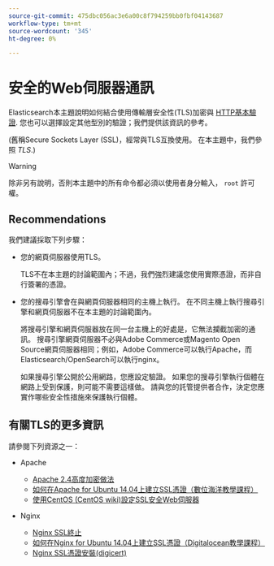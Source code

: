 ```yaml
---
source-git-commit: 475dbc056ac3e6a00c8f794259bb0fbf04143687
workflow-type: tm+mt
source-wordcount: '345'
ht-degree: 0%

---
```

# 安全的Web伺服器通訊

Elasticsearch本主題說明如何結合使用傳輸層安全性(TLS)加密與 [HTTP基本驗證](https://datatracker.ietf.org/doc/html/rfc2617). 您也可以選擇設定其他型別的驗證；我們提供該資訊的參考。

(舊稱Secure Sockets Layer (SSL)，經常與TLS互換使用。 在本主題中，我們參照 *TLS*.)

>[!WARNING]
>
>除非另有說明，否則本主題中的所有命令都必須以使用者身分輸入， `root` 許可權。

## Recommendations

我們建議採取下列步驟：

* 您的網頁伺服器使用TLS。

   TLS不在本主題的討論範圍內；不過，我們強烈建議您使用實際憑證，而非自行簽署的憑證。

* 您的搜尋引擎會在與網頁伺服器相同的主機上執行。 在不同主機上執行搜尋引擎和網頁伺服器不在本主題的討論範圍內。

   將搜尋引擎和網頁伺服器放在同一台主機上的好處是，它無法攔截加密的通訊。 搜尋引擎網頁伺服器不必與Adobe Commerce或Magento Open Source網頁伺服器相同；例如，Adobe Commerce可以執行Apache，而Elasticsearch/OpenSearch可以執行nginx。

   如果搜尋引擎公開於公用網路，您應設定驗證。 如果您的搜尋引擎執行個體在網路上受到保護，則可能不需要這樣做。 請與您的託管提供者合作，決定您應實作哪些安全性措施來保護執行個體。

## 有關TLS的更多資訊

請參閱下列資源之一：

* Apache

   * [Apache 2.4高度加密做法](https://httpd.apache.org/docs/2.4/ssl/ssl_howto.html)
   * [如何在Apache for Ubuntu 14.04上建立SSL憑證（數位海洋教學課程）](https://www.digitalocean.com/community/tutorials/how-to-create-a-ssl-certificate-on-apache-for-ubuntu-14-04)
   * [使用CentOS (CentOS wiki)設定SSL安全Web伺服器](https://wiki.centos.org/HowTos/Https)

* Nginx

   * [Nginx SSL終止](https://www.nginx.com/resources/admin-guide/nginx-ssl-termination/)
   * [如何在Nginx for Ubuntu 14.04上建立SSL憑證（Digitalocean教學課程）](https://www.digitalocean.com/community/tutorials/how-to-create-an-ssl-certificate-on-nginx-for-ubuntu-14-04)
   * [Nginx SSL憑證安裝(digicert)](https://www.digicert.com/ssl-certificate-installation-nginx.htm)
